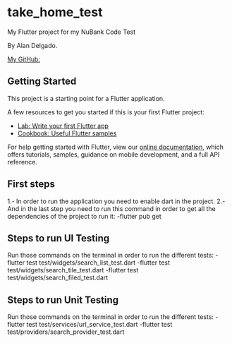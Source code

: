 # take_home_test

My Flutter project for my NuBank Code Test

By Alan Delgado.

[My GitHub: ](https://github.com/Alan-Del10)

## Getting Started

This project is a starting point for a Flutter application.

A few resources to get you started if this is your first Flutter project:

- [Lab: Write your first Flutter app](https://flutter.dev/docs/get-started/codelab)
- [Cookbook: Useful Flutter samples](https://flutter.dev/docs/cookbook)

For help getting started with Flutter, view our
[online documentation](https://flutter.dev/docs), which offers tutorials,
samples, guidance on mobile development, and a full API reference.

## First steps
1.- In order to run the application you need to enable dart in the project.
2.- And in the last step you need to run this command in order to get all the dependencies of the project to run it:
-flutter pub get


## Steps to run UI Testing

Run those commands on the terminal in order to run the different tests:
-flutter test test/widgets/search_list_test.dart
-flutter test test/widgets/search_tile_test.dart
-flutter test test/widgets/search_filed_test.dart

## Steps to run Unit Testing

Run those commands on the terminal in order to run the different tests:
-flutter test test/services/url_service_test.dart
-flutter test test/providers/search_provider_test.dart
